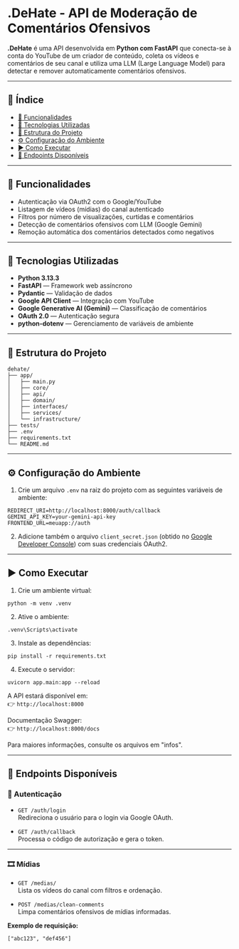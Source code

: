 
# .DeHate - API de Moderação de Comentários Ofensivos

**.DeHate** é uma API desenvolvida em **Python com FastAPI** que conecta-se à conta do YouTube de um criador de conteúdo, coleta os vídeos e comentários de seu canal e utiliza uma LLM (Large Language Model) para detectar e remover automaticamente comentários ofensivos.

---

## 📌 Índice

- [🚀 Funcionalidades](#-funcionalidades)
- [🧠 Tecnologias Utilizadas](#-tecnologias-utilizadas)
- [🧩 Estrutura do Projeto](#-estrutura-do-projeto)
- [⚙️ Configuração do Ambiente](#️-configuração-do-ambiente)
- [▶️ Como Executar](#️-como-executar)
- [📡 Endpoints Disponíveis](#-endpoints-disponíveis)

---

## 🚀 Funcionalidades

- Autenticação via OAuth2 com o Google/YouTube
- Listagem de vídeos (mídias) do canal autenticado
- Filtros por número de visualizações, curtidas e comentários
- Detecção de comentários ofensivos com LLM (Google Gemini)
- Remoção automática dos comentários detectados como negativos

---

## 🧠 Tecnologias Utilizadas

- **Python 3.13.3**
- **FastAPI** — Framework web assíncrono
- **Pydantic** — Validação de dados
- **Google API Client** — Integração com YouTube
- **Google Generative AI (Gemini)** — Classificação de comentários
- **OAuth 2.0** — Autenticação segura
- **python-dotenv** — Gerenciamento de variáveis de ambiente

---

## 🧩 Estrutura do Projeto

```
dehate/
├── app/
│   ├── main.py
│   ├── core/
│   ├── api/
│   ├── domain/
│   ├── interfaces/
│   ├── services/
│   └── infrastructure/
├── tests/
├── .env
├── requirements.txt
└── README.md
```

---

## ⚙️ Configuração do Ambiente

1. Crie um arquivo `.env` na raiz do projeto com as seguintes variáveis de ambiente:

```
REDIRECT_URI=http://localhost:8000/auth/callback
GEMINI_API_KEY=your-gemini-api-key
FRONTEND_URL=meuapp://auth
```

2. Adicione também o arquivo `client_secret.json` (obtido no [Google Developer Console](https://console.cloud.google.com/)) com suas credenciais OAuth2.

---

## ▶️ Como Executar

1. Crie um ambiente virtual:

```
python -m venv .venv
```

2. Ative o ambiente:

```
.venv\Scripts\activate
```

3. Instale as dependências:

```
pip install -r requirements.txt
```

4. Execute o servidor:

```
uvicorn app.main:app --reload
```

A API estará disponível em:  
👉 `http://localhost:8000`

Documentação Swagger:  
👉 `http://localhost:8000/docs`

Para maiores informações, consulte os arquivos em "infos".

---

## 📡 Endpoints Disponíveis

### 🔐 Autenticação

- `GET /auth/login`  
  Redireciona o usuário para o login via Google OAuth.

- `GET /auth/callback`  
  Processa o código de autorização e gera o token.

---

### 🎞️ Mídias

- `GET /medias/`  
  Lista os vídeos do canal com filtros e ordenação.

- `POST /medias/clean-comments`  
  Limpa comentários ofensivos de mídias informadas.

**Exemplo de requisição:**

```
["abc123", "def456"]
```
